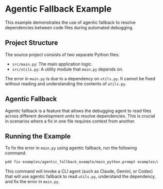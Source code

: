# Agentic Fallback Example

This example demonstrates the use of agentic fallback to resolve dependencies between code files during automated debugging.

## Project Structure

The source project consists of two separate Python files:

- `src/main.py`: The main application logic.
- `src/utils.py`: A utility module that `main.py` depends on.

The error in `main.py` is due to a dependency on `utils.py`. It cannot be fixed without reading and understanding the contents of `utils.py`.

## Agentic Fallback

Agentic fallback is a feature that allows the debugging agent to read files across different development units to resolve dependencies. This is crucial in scenarios where a fix in one file requires context from another.

## Running the Example

To fix the error in `main.py` using agentic fallback, run the following command:

```bash
pdd fix examples/agentic_fallback_example/main_python.prompt examples/agentic_fallback_example/src/main.py examples/agentic_fallback_example/tests/test_main.py examples/agentic_fallback_example/error.log --loop --max-attempts 2 --agentic-fallback --verification-program examples/agentic_fallback_example/tests/test_main.py
```

This command will invoke a CLI agent (such as Claude, Gemini, or Codex) that will use agentic fallback to read `utils.py`, understand the dependency, and fix the error in `main.py`.
